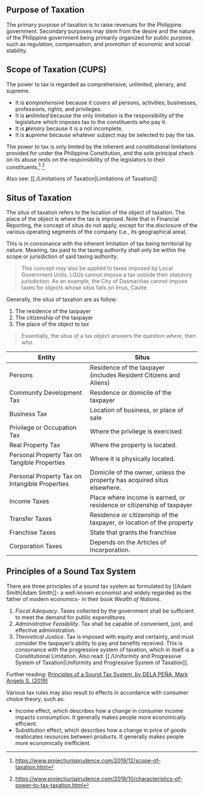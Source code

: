 ## Purpose of Taxation
The primary purpose of taxation is to raise revenues for the Philippine government. Secondary purposes may stem from the desire and the nature of the Philippine government being primarily organized for public purpose, such as regulation, compensation, and promotion of economic and social stability.
## Scope of Taxation (CUPS)
The power to tax is regarded as comprehensive, unlimited, plenary, and supreme.
- It is ***c**omprehensive* because it covers all persons, activities, businesses, professions, rights, and privileges.
- It is ***u**nlimited* because the only limitation is the responsibility of the legislature which imposes tax to the constituents who pay it.
- It is ***p**lenary* because it is a not incomplete.
- It is ***s**upreme* because whatever subject may be selected to pay the tax.

The power to tax is only limited by the inherent and constitutional limitations provided for under the Philippine Constitution, and the sole principal check on its abuse rests on the responsibility of the legislators to their constituents.[^1] [^2]

Also see: [[./Limitations of Taxation|Limitations of Taxation]]

## Situs of Taxation
The situs of taxation refers to the location of the object of taxation. The place of the object is where the tax is imposed. Note that in Financial Reporting, the concept of situs do not apply, except for the disclosure of the various operating segments of the company (i.e., its geographical area).

This is in consonance with the inherent limitation of tax being territorial by nature. Meaning, tax paid to the taxing authority shall only be within the scope or jurisdiction of said taxing authority.

> This concept may also be applied to taxes imposed by Local Government Units. LGUs cannot impose a tax outside their statutory jurisdiction. As an example, the City of Dasmariñas cannot impose taxes for objects whose situs falls on Imus, Cavite.

Generally, the situs of taxation are as follow:
1. The residence of the taxpayer
2. The citizenship of the taxpayer
3. The place of the object to tax

> Essentially, the situs of a tax object answers the question *where*, then *who*.

| Entity                                         | Situs                                                                    |
| ---------------------------------------------- | ------------------------------------------------------------------------ |
| Persons                                        | Residence of the taxpayer <br>(includes Resident Citizens and Aliens)    |
| Community Development Tax                      | Residence or domicile of the taxpayer                                    |
| Business Tax                                   | Location of business, or place of sale                                   |
| Privilege or Occupation Tax                    | Where the privilege is exercised                                         |
| Real Property Tax                              | Where the property is located.                                           |
| Personal Property Tax on Tangible Properties   | Where it is physically located.                                          |
| Personal Property Tax on Intangible Properties | Domicile of the owner, unless the property has acquired situs elsewhere. |
| Income Taxes                                   | Place where income is earned, or residence or citizenship of taxpayer    |
| Transfer Taxes                                 | Residence or citizenship of the taxpayer, or location of the property    |
| Franchise Taxes                                | State that grants the franchise                                          |
| Corporation Taxes                              | Depends on the Articles of Incorporation.                                |

## Principles of a Sound Tax System
There are three principles of a sound tax system as formulated by [[Adam Smith|Adam Smith]]- a well-known economist and widely regarded as the father of modern economics- in their book *Wealth of Nations*.

1. *Fiscal Adequacy*. Taxes collected by the government shall be sufficient to meet the demand for public expenditures.
2. *Administrative Feasibility*. Tax shall be capable of convenient, just, and effective administration.
3. *Theoretical Justice*. Tax is imposed with equity and certainty, and must consider the taxpayer’s ability to pay and benefits received. This is consonance with the progressive system of taxation, which in itself is a Constitutional Limitation. Also read: [[./Uniformity and Progressive System of Taxation|Uniformity and Progressive System of Taxation]].

Further reading: [Principles of a Sound Tax System, by DELA PEÑA, Mark Angelo S. (2019)](https://www.projectjurisprudence.com/2019/12/principles-of-sound-tax-system.html)

Various tax rules may also result to effects in accordance with consumer choice theory, such as:
- Income effect, which describes how a change in consumer income impacts consumption. It generally makes people more economically efficient.
- Substitution effect, which describes how a change in price of goods reallocates resources between products. It generally makes people more economically inefficient.

[^1]: https://www.projectjurisprudence.com/2019/12/scope-of-taxation.html
[^2]: https://www.projectjurisprudence.com/2018/10/characteristics-of-power-to-tax-taxation.html

